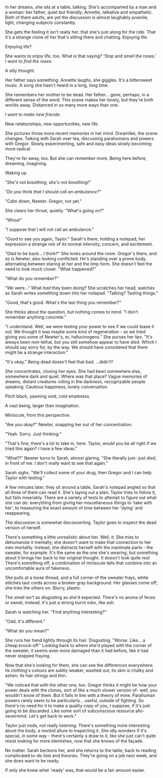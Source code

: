 In her dreams, she sits at a table, talking. She's accompanied by a man and a woman: her father, quiet but friendly; Annette, talkative and empathetic. Both of them adults, are yet the discussion is almost laughably juvenile, light, changing subjects constantly.

She gets the feeling it isn't really her, that she's just along for the ride. That it's a strange clone of her that's sitting there and chatting. Enjoying life.

Enjoying life?

She wants to enjoy life, too. What is that saying? 'Stop and smell the roses.' *I want to find the roses.* 

A silly thought. 

Her father says something: Annette laughs, she giggles. It's a bittersweet music. A song she hasn't heard in a long, long time.

She remembers her mother to be dead. Her father... gone, perhaps, in a different sense of the word. This scene makes her lonely, but they're both worlds away. Distanced in so many more ways than one. 

*I want to make new friends.*

New relationships, new opportunities, new life.

She pictures those more recent memories in her mind. Dreamlike, the scene changes. Talking with Sarah over tea, discussing parahumans and powers with Gregor. Slowly experimenting, safe and easy ideas slowly becoming more radical.

They're far away, too. But she can remember more. Being here before, dreaming, imagining. 

Waking up.

*"She's not breathing, she's not breathing!"*

*"Do you think that I should call an ambulance?"*

"Calm down, Newter. Gregor, not yet."

She clears her throat, quietly. "What's going on?"

"Whoa!" 

"I suppose that I will not call an ambulance." 

"Good to see you again, Taylor." Sarah's there, holding a notepad, her expression a strange mix of its normal intensity, concern, and excitement.

"Glad to be back... I think?" She looks around the room. Gregor's there, and so is Newter, also looking conflicted. He's standing over a prone body, alternating between staring at her and the limp form. She doesn't feel the need to look much closer. "What happened?"

"What do you remember?" 

"We were..." What *had* they been doing? She scratches her head, watches as Sarah writes something down into her notepad. "Talking? Testing things."

"Good, that's good. What's the last thing you remember?"

She thinks about the question, but nothing comes to mind. "I don't remember anything concrete."

"I understand. Well, we were testing your power to see if we could tease it out. We thought it was maybe some kind of regeneration - so we tried giving you some of Newter's, er, hallucinogens." She purses her lips. "It's always been non-lethal, but you still somehow appear to have died. Which I should say sorry for, by the way. We should have considered that there might be a strange interaction."

"It's okay." Being dead doesn't feel that bad. ...didn't?

She concentrates, closing her eyes. She had been somewhere else, somewhere dark and quiet. Where was that place? Vague memories of dreams, distant creatures roiling in the darkness, recognizable people speaking. Cautious happiness, lonely conversation.

Pitch black, yawning void, cold emptiness.

A vast being, larger than imagination.

Miniscule, from this perspective.

"Are you okay?" Newter, snapping her out of her concentration.

"Yeah. Sorry. Just thinking."

"That's fine, there's a lot to take in, here. Taylor, would you be all right if we tried this again? I have a few ideas."

"What?!" Newter turns to Sarah, almost glaring. "She literally just- just *died*, in front of me. I don't really want to see that again."

Sarah sighs. "We'll collect some of your drug, then Gregor and I can help Taylor with testing."

A few minutes later, they sit around a table, Sarah's notepad angled so that all three of them can read it. She's laying out a plan; Taylor tries to follow it, but fails miserably. There are a variety of tests to attempt to figure out what she can do: everything from giving her miscellaneous things to 'take with her', to measuring the exact amount of time between her 'dying' and reappearing.

The discussion is somewhat disconcerting. Taylor goes to inspect the dead version of herself.

There's something a little unrealistic about her. Well, *it*. She tries to dehumanize it mentally; she doesn't want to make that connection to her own mortality. Instead, she distracts herself with the inanimate parts - the sweater, for example. It's the same as the one she's wearing, but something about it brings her back to her original thought. It doesn't look quite *real*. There's something off, a combination of miniscule tells that combine into an uncomfortable aura of fakeness.

She pulls at a loose thread, and a full corner of the sweater frays, white stitches taut cords across a broken gray background. Her glasses come off; she tries the others on. Blurry, plastic.

The smell isn't as disgusting as she'd expected. There's no aroma of feces or sweat; instead, it's just a strong burnt odor, like ash.

Sarah is watching her. "Find anything interesting?"

"Odd. It's different."

"What do you mean?"

She runs her hand lightly through its hair. Disgusting. "Worse. Like... a cheap knock-off." Looking back to where she'd played with the corner of the sweater, it seems even *more* damaged than it had before, like it had never stopped fraying.

Now that she's looking for them, she can see the differences everywhere: its clothing's colours are subtly weaker, washed out; its skin is chalky and ashen; its hair stringy and thin.

"We noticed that with the other one, too. Gregor thinks it might be how your power deals with the clones, sort of like a much slower version of- well, you wouldn't know of them. But it falls in line with a theory of mine. Parahuman powers rarely seem to be particularly... useful, outside of fighting. So there's no need for it to make a quality copy of you, I suppose, if it's just going to be discarded. Like some sort of subconscious resource allo- nevermind. Let's get back to work."

Taylor just nods, not really listening. There's something more interesting about the body, a morbid allure to inspecting it. She idly wonders if it's special, in some way - there's certainly a draw to it, like she just can't quite resist looking for more blemishes, now that she knows of the façade. 

No matter. Sarah beckons her, and she returns to the table, back to reading complicated to-do lists and theories. They're going on a job next week, and she does want to be ready.

If only she knew what 'ready' was, that would be a fair amount easier.